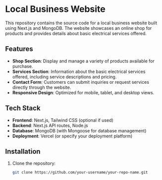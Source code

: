 # Local Business Website

This repository contains the source code for a local business website built using Next.js and MongoDB. The website showcases an online shop for products and provides details about basic electrical services offered.

## Features

- **Shop Section**: Display and manage a variety of products available for purchase.
- **Services Section**: Information about the basic electrical services offered, including service descriptions and pricing.
- **Contact Form**: Customers can submit inquiries or request services directly through the website.
- **Responsive Design**: Optimized for mobile, tablet, and desktop views.

## Tech Stack

- **Frontend**: Next.js, Tailwind CSS (optional if used)
- **Backend**: Next.js API routes, Node.js
- **Database**: MongoDB (with Mongoose for database management)
- **Deployment**: Vercel (or specify your deployment platform)

## Installation

1. Clone the repository:
   ```bash
   git clone https://github.com/your-username/your-repo-name.git
